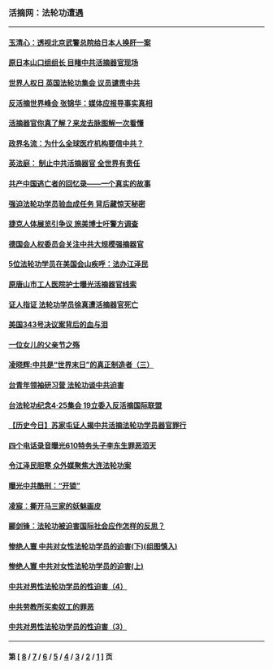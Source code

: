 ### 活摘网：法轮功遭遇
---
#### [玉清心：透视北京武警总院给日本人换肝一案](../../pages/nf5881/n13771978.md?12120430) 
#### [原日本山口组组长 目睹中共活摘器官现场](../../pages/nf5881/n13767360.md?12120430) 
#### [世界人权日 英国法轮功集会 议员谴责中共](../../pages/nf5881/n13431763.md?12120430) 
#### [反活摘世界峰会 张锦华：媒体应报导事实真相](../../pages/nf5881/n13278502.md?12120430) 
#### [活摘器官你真了解？来龙去脉图解一次看懂](../../pages/nf5881/n13013820.md?12120430) 
#### [政界名流：为什么全球医疗机构要信中共？](../../pages/nf5881/n11945479.md?12120430) 
#### [英法庭： 制止中共活摘器官 全世界有责任](../../pages/nf5881/n11330691.md?12120430) 
#### [共产中国逃亡者的回忆录——一个真实的故事](../../pages/nf5881/n10918649.md?12120430) 
#### [强迫法轮功学员验血成任务 背后藏惊天秘密](../../pages/nf5881/n4252384.md?12120430) 
#### [捷克人体展览引争议 旅美博士吁警方调查](../../pages/nf5881/n9429187.md?12120430) 
#### [德国会人权委员会关注中共大规模强摘器官](../../pages/nf5881/n8418950.md?12120430) 
#### [5位法轮功学员在美国会山疾呼：法办江泽民](../../pages/nf5881/n8101519.md?12120430) 
#### [原唐山市工人医院护士曝光活摘器官线索](../../pages/nf5881/n8076384.md?12120430) 
#### [证人指证 法轮功学员徐真遭活摘器官死亡](../../pages/nf5881/n8042467.md?12120430) 
#### [美国343号决议案背后的血与泪](../../pages/nf5881/n8020684.md?12120430) 
#### [一位女儿的父亲节之殇](../../pages/nf5881/n8014122.md?12120430) 
#### [凌晓辉:中共是“世界末日”的真正制造者（三）](../../pages/nf5881/n4210333.md?12120430) 
#### [台青年领袖研习营 法轮功谈中共迫害](../../pages/nf5881/n4141857.md?12120430) 
#### [台法轮功纪念4‧25集会 19立委入反活摘国际联盟](../../pages/nf5881/n4141821.md?12120430) 
#### [【历史今日】苏家屯证人揭中共活摘法轮功学员器官罪行](../../pages/nf5881/n4135912.md?12120430) 
#### [四个电话录音曝光610特务头子李东生罪恶滔天](../../pages/nf5881/n4040060.md?12120430) 
#### [令江泽民胆寒 众外媒聚焦大连法轮功案](../../pages/nf5881/n3932671.md?12120430) 
#### [曝光中共酷刑：“开锁”](../../pages/nf5881/n3889373.md?12120430) 
#### [凌宸：撕开马三家的妖魅画皮](../../pages/nf5881/n3849369.md?12120430) 
#### [郦剑锋：法轮功被迫害国际社会应作怎样的反思？](../../pages/nf5881/n3824560.md?12120430) 
#### [惨绝人寰 中共对女性法轮功学员的迫害(下)(组图慎入)](../../pages/nf5881/n3816285.md?12120430) 
#### [惨绝人寰 中共对女性法轮功学员的迫害(上)](../../pages/nf5881/n3815374.md?12120430) 
#### [中共对男性法轮功学员的性迫害（4）](../../pages/nf5881/n3769144.md?12120430) 
#### [中共劳教所买卖奴工的罪恶](../../pages/nf5881/n3769378.md?12120430) 
#### [中共对男性法轮功学员的性迫害（3）](../../pages/nf5881/n3768231.md?12120430) 

---
#### 第 [ [8](./8.md?12120430) / [7](./7.md?12120430) / [6](./6.md?12120430) / [5](./5.md?12120430) / [4](./4.md?12120430) / [3](./3.md?12120430) / [2](./2.md?12120430) / [1](./1.md?12120430) ] 页
